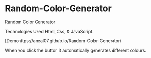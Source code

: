 # Random-Color-Generator
Random Color Generator

Technologies Used
Html,
Css, 
& JavaScript.

[Demohttps://aneal07.github.io/Random-Color-Generator/

When you click the button it automatically generates different colours.
